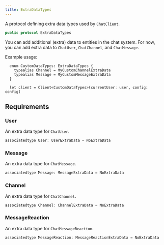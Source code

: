 ```yaml
---
title: ExtraDataTypes
---
```


A protocol defining extra data types used by `ChatClient`.

``` swift
public protocol ExtraDataTypes 
```

You can add additional (extra) data to entities in the chat system. For now, you can add extra data to `ChatUser`,
`ChatChannel`, and `ChatMessage`.

Example usage:

``` 
  enum CustomDataTypes: ExtraDataTypes {
    typealias Channel = MyCustomChannelExtraData
    typealias Message = MyCustomMessageExtraData
  }

  let client = Client<CustomDataTypes>(currentUser: user, config: config)
```

## Requirements

### User

An extra data type for `ChatUser`.

``` swift
associatedtype User: UserExtraData = NoExtraData
```

### Message

An extra data type for `ChatMessage`.

``` swift
associatedtype Message: MessageExtraData = NoExtraData
```

### Channel

An extra data type for `ChatChannel`.

``` swift
associatedtype Channel: ChannelExtraData = NoExtraData
```

### MessageReaction

An extra data type for `ChatMessageReaction`.

``` swift
associatedtype MessageReaction: MessageReactionExtraData = NoExtraData
```
